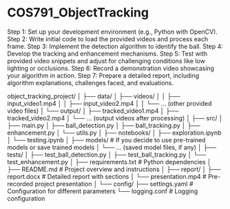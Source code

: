 # COS791_ObjectTracking

Step 1: Set up your development environment (e.g., Python with OpenCV).
Step 2: Write initial code to load the provided videos and process each frame.
Step 3: Implement the detection algorithm to identify the ball.
Step 4: Develop the tracking and enhancement mechanisms.
Step 5: Test with provided video snippets and adjust for challenging conditions like low lighting or occlusions.
Step 6: Record a demonstration video showcasing your algorithm in action.
Step 7: Prepare a detailed report, including algorithm explanations, challenges faced, and evaluations.

object_tracking_project/
│
├── data/
│   ├── videos/
│   │   ├── input_video1.mp4
│   │   ├── input_video2.mp4
│   │   └── ... (other provided video files)
│   └── output/
│       ├── tracked_video1.mp4
│       ├── tracked_video2.mp4
│       └── ... (output videos after processing)
│
├── src/
│   ├── main.py
│   ├── ball_detection.py
│   ├── ball_tracking.py
│   ├── enhancement.py
│   └── utils.py
│
├── notebooks/
│   ├── exploration.ipynb
│   └── testing.ipynb
│
├── models/  # If you decide to use pre-trained models or save trained models
│   └── ... (saved model files, if any)
│
├── tests/
│   ├── test_ball_detection.py
│   ├── test_ball_tracking.py
│   └── test_enhancement.py
│
├── requirements.txt  # Python dependencies
│
├── README.md  # Project overview and instructions
│
├── report/
│   ├── report.docx  # Detailed report with sections
│   └── presentation.mp4  # Pre-recorded project presentation
│
└── config/
    ├── settings.yaml  # Configuration for different parameters
    └── logging.conf  # Logging configuration
